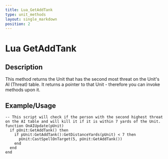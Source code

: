 ```yaml
---
title: Lua_GetAddTank
type: unit_methods
layout: single_markdown
position: 2
---
```


# Lua GetAddTank 

## Description

This method returns the Unit that has the second most threat on the Unit's AI (Threat) table. It returns a pointer to that Unit - therefore you can invoke methods upon it.

## Example/Usage

```
-- This script will check if the person with the second highest threat on the AI table and will kill it if it is within 7 yards of the Unit.
function OnAIUpdate(pUnit)
  if pUnit:GetAddTank() then
    if pUnit:GetAddTank():GetDistanceYards(pUnit) < 7 then
      pUnit:CastSpellOnTarget(5, pUnit:GetAddTank())
    end
  end
end
```